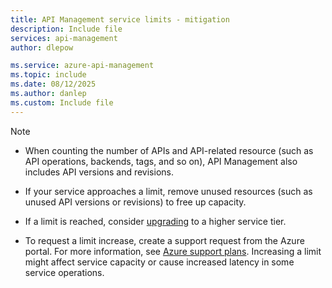 ```yaml
---
title: API Management service limits - mitigation
description: Include file
services: api-management
author: dlepow

ms.service: azure-api-management
ms.topic: include
ms.date: 08/12/2025
ms.author: danlep
ms.custom: Include file
---
```


> [!NOTE]
> * When counting the number of APIs and API-related resource (such as API operations, backends, tags, and so on), API Management also includes API versions and revisions.
> 
> *  If your service approaches a limit, remove unused resources (such as unused API versions or revisions) to free up capacity.
> 
> * If a limit is reached, consider [upgrading](../articles/api-management/upgrade-and-scale.md) to a higher service tier.
>
> * To request a limit increase, create a support request from the Azure portal. For more information, see [Azure support plans](https://azure.microsoft.com/support/options/). Increasing a limit might affect service capacity or cause increased latency in some service operations.
